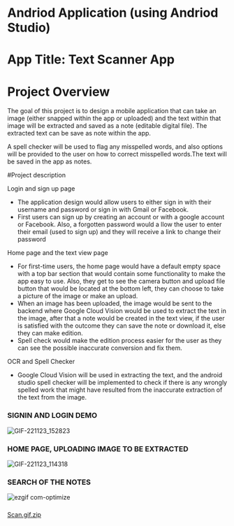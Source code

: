 # Andriod Application (using Andriod Studio)

# App Title: Text Scanner App

# Project Overview

The goal of this project is to design a mobile application that can take an image (either snapped within the app or uploaded) and the text within that image will be extracted and saved as a note (editable digital file). 
The extracted text can be save as note within the app.

A spell checker will be used to flag any misspelled words, and also options will be provided to the user on how to correct misspelled words.The text will be saved in the app as notes.

#Project description

Login and sign up page
- The application design would allow users to either sign in with their username and password or sign in with Gmail or Facebook. 
- First users can sign up by creating an account or with a google account or Facebook. Also, a forgotten password would a
llow the user to enter their email (used to sign up) and they will receive a link to change their password

Home page and the text view page
- For first-time users, the home page would have a default empty space with a top bar section that would contain some functionality to make the app easy to use. Also, they get to see the camera button and upload file button that would be located at the bottom left, they can choose to take a picture of the image or make an upload.  
- When an image has been uploaded, the image would be sent to the backend where Google Cloud Vision would be used to extract the text in the image, after that a note would be created in the text view, if the user is satisfied with the outcome they can save the note or download it, else they can make edition. 
- Spell check would make the edition process easier for the user as they can see the possible inaccurate conversion and fix them.

OCR and Spell Checker
- Google Cloud Vision will be used in extracting the text, and the android studio spell checker will be implemented to check if there is any wrongly spelled work that might have resulted from the inaccurate extraction of the text from the image.

### SIGNIN AND LOGIN DEMO
![GIF-221123_152823](https://user-images.githubusercontent.com/62015433/228621513-bc974a42-2673-4930-8adc-44477c9bd90d.gif)

### HOME PAGE, UPLOADING IMAGE TO BE EXTRACTED
![GIF-221123_114318](https://user-images.githubusercontent.com/62015433/228621605-1747d435-e292-4063-8499-3beb00985e86.gif)

### SEARCH OF THE NOTES
![ezgif com-optimize](https://user-images.githubusercontent.com/62015433/228622741-53fe39c7-e1a5-45d2-b5db-80c410e927f9.gif)

### 
[Scan.gif.zip](https://github.com/Oneimu/TextScanner/files/11103805/Scan.gif.zip)
